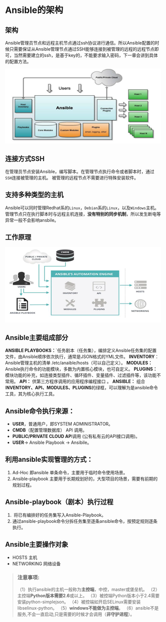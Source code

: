 # Ansible的架构



## 架构

Ansible管理员节点和远程主机节点通过ssh协议进行通信。所以Ansible配置的时候只需要保证从Ansible管理节点通过SSH能够连接到被管理的远程的远程节点即可，当然需要建立的ssh，是基于key的，不能要求输入密码，下一章会讲到具体的配置方法。

![image](images/architecture.png)

## 连接方式SSH

在管理员节点安装Ansible，编写脚本。在管理节点执行命令或者脚本时，通过`SSH`连接被管理的主机。  被管理的远程节点不需要进行特殊安装软件。



## 支持多种类型的主机

Ansible可以同时管理Redhat系的`Linux`，`Debian`系的`Linux`，以及`Windows`主机。管理节点只在执行脚本时与远程主机连接，**没有特别的同步机制**，所以发生断电等异常一般不会影响ansbile。



## 工作原理

![image](images/yuanli.png)



## Ansible主要组成部分

**ANSIBLE PLAYBOOKS：**`任务剧本（任务集），编排定义Ansible任务集的配置文件，由Ansible顺序依次执行，通常是JSON格式的YML文件。
**INVENTORY**：Ansible管理主机的清单  /etc/anaible/hosts（可以自己定义）。
**MODULES：**  Ansible执行命令的功能模块，多数为内置核心模块，也可自定义。
**PLUGINS：**  模块功能的补充，如连接类型插件、循环插件、变量插件、过滤插件等，该功能不常用。
**API：**      供第三方程序调用的应用程序编程接口 。
**ANSIBLE：**  组合I**NVENTORY、API、MODULES、PLUGINS**的绿框，可以理解为是ansible命令工具，其为核心执行工具。



## Ansible命令执行来源：

- **USER**，普通用户，即SYSTEM ADMINISTRATOR。
- **CMDB**（配置管理数据库） API 调用。
- **PUBLIC/PRIVATE CLOUD AP**I调用  (公有私有云的API接口调用)。
- **USER**-> Ansible Playbook -> Ansibile。



## 利用ansible实现管理的方式：

1.  Ad-Hoc 即ansible 单条命令，主要用于临时命令使用场景。
2.  Ansible-playbook 主要用于长期规划好的，大型项目的场景，需要有前期的规划过程。



## Ansible-playbook（剧本）执行过程

1. ​    将已有编排好的任务集写入Ansible-Playbook。
2. ​    通过ansible-playbook命令分拆任务集至逐条ansible命令，按预定规则逐条执行。



## Ansible主要操作对象

- HOSTS 主机
- NETWORKING 网络设备



>### 注意事项:
>
>   （1）执行ansible的主机一般称为**主控端**，中控，master或堡垒机。
>   （2）主控端**Python版本需要2.6**或以上。
>   （3）被控端Python版本小于2.4需要安装python-simplejson。
>   （4）被控端如开启SELinux需要安装libselinux-python。
>   （5）**windows不能做为主控端**。
>   （6）ansible不是服务,不会一直启动,只是需要的时候才会调用（**非守护进程**）。

